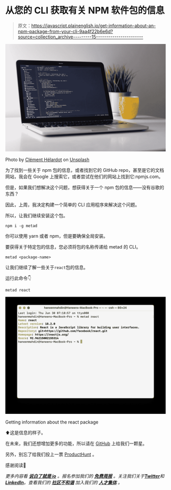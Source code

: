 # 从您的 CLI 获取有关 NPM 软件包的信息

> 原文：<https://javascript.plainenglish.io/get-information-about-an-npm-package-from-your-cli-9aa4f22b6e6d?source=collection_archive---------15----------------------->

![](img/9fd8643b3ffc6c1c34ed142cc84e02d2.png)

Photo by [Clément Hélardot](https://unsplash.com/@clemhlrdt?utm_source=medium&utm_medium=referral) on [Unsplash](https://unsplash.com?utm_source=medium&utm_medium=referral)

为了找到一些关于 npm 包的信息，或者找到它的 GitHub repo，甚至是它的文档网站，我会在 Google 上搜索它，或者尝试在他们的网站上找到它:npmjs.com。

但是，如果我们想解决这个问题，想获得关于一个 npm 包的信息——没有谷歌的东西？

因此，上周，我决定构建一个简单的 CLI 应用程序来解决这个问题。

所以，让我们继续安装这个包。

```
npm i -g metad
```

你可以使用 yarn 或者 npm，但是要确保全局安装。

要获得关于特定包的信息，您必须将包的名称传递给 metad 的 CLI。

```
metad <package-name>
```

让我们继续了解一些关于`react`包的信息。

运行此命令👇

```
metad react
```

![](img/205121f4e8e91abe690aa4634982fc9f.png)

Getting information about the react package

⬆️这是信息的样子。

在未来，我们还想增加更多的功能，所以请在 [GitHub](https://github.com/haneenmahd/metad) 上给我们一颗星。

另外，别忘了给我们投上一票 [ProductHunt](https://www.producthunt.com/posts/metad) 。

感谢阅读🤩

*更多内容看* [***说白了就是 io***](https://plainenglish.io/) *。报名参加我们的* [***免费周报***](http://newsletter.plainenglish.io/) *。关注我们关于*[***Twitter***](https://twitter.com/inPlainEngHQ)*和*[***LinkedIn***](https://www.linkedin.com/company/inplainenglish/)*。查看我们的* [***社区不和谐***](https://discord.gg/GtDtUAvyhW) *加入我们的* [***人才集体***](https://inplainenglish.pallet.com/talent/welcome) *。*